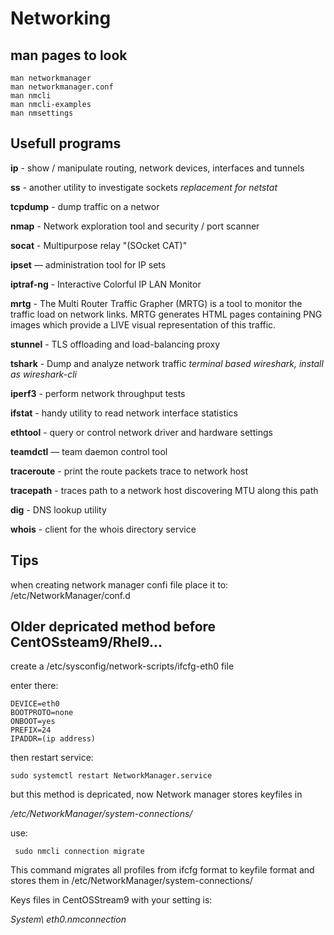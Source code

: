 # Networking

## man pages to look
```
man networkmanager
man networkmanager.conf
man nmcli
man nmcli-examples
man nmsettings
```

## Usefull programs

**ip** - show / manipulate routing, network devices, interfaces and tunnels

**ss** - another utility to investigate sockets *replacement for netstat*

**tcpdump** - dump traffic on a networ

**nmap** - Network exploration tool and security / port scanner

**socat** - Multipurpose relay "(SOcket CAT)"

**ipset** — administration tool for IP sets

**iptraf-ng** - Interactive Colorful IP LAN Monitor

**mrtg** - The Multi Router Traffic Grapher (MRTG) is a tool to monitor the traffic load on network links.  MRTG generates HTML pages
       containing PNG images which provide a LIVE visual representation of this traffic.

**stunnel** - TLS offloading and load-balancing proxy

**tshark** - Dump and analyze network traffic *terminal based wireshark, install as wireshark-cli*

**iperf3** - perform network throughput tests

**ifstat** - handy utility to read network interface statistics

**ethtool** - query or control network driver and hardware settings

**teamdctl** — team daemon control tool

**traceroute** - print the route packets trace to network host

**tracepath** - traces path to a network host discovering MTU along this path

**dig** - DNS lookup utility

**whois** - client for the whois directory service





## Tips

when creating network manager confi file place it to: /etc/NetworkManager/conf.d



## Older depricated method before CentOSsteam9/Rhel9...

create a  /etc/sysconfig/network-scripts/ifcfg-eth0 file

enter there:
```
DEVICE=eth0
BOOTPROTO=none
ONBOOT=yes
PREFIX=24
IPADDR=(ip address)
```
then restart service:
```
sudo systemctl restart NetworkManager.service
```
but this method is depricated, now Network manager stores keyfiles in

*/etc/NetworkManager/system-connections/*

use:
```
 sudo nmcli connection migrate
```

This command migrates all profiles from ifcfg format to keyfile
format and stores them in /etc/NetworkManager/system-connections/

Keys files in CentOSStream9 with your setting is:

*System\ eth0.nmconnection*


